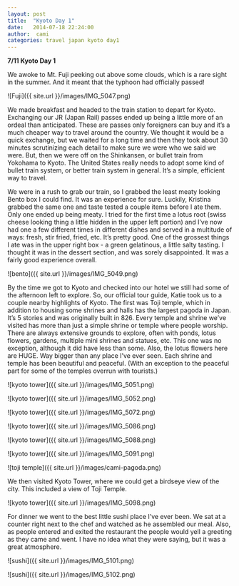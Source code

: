 ```yaml
---
layout: post
title:  "Kyoto Day 1"
date:   2014-07-18 22:24:00
author:  cami
categories: travel japan kyoto day1
---
```

__7/11  Kyoto Day 1__

We awoke to Mt. Fuji peeking out above some clouds, which is a rare sight in the summer. And it meant that the typhoon had officially passed!

![Fuji]({{ site.url }}/images/IMG_5047.png)

We made breakfast and headed to the train station to depart for Kyoto. Exchanging our JR (Japan Rail) passes ended up being a little more of an ordeal than anticipated. These are passes only foreigners can buy and it’s a much cheaper way to travel around the country. We thought it would be a quick exchange, but we waited for a long time and then they took about 30 minutes scrutinizing each detail to make sure we were who we said we were. But, then we were off on the Shinkansen, or bullet train from Yokohama to Kyoto. The United States really needs to adopt some kind of bullet train system, or better train system in general. It’s a simple, efficient way to travel.

We were in a rush to grab our train, so I grabbed the least meaty looking Bento box I could find. It was an experience for sure. Luckily, Kristina grabbed the same one and taste tested a couple items before I ate them. Only one ended up being meaty. I tried for the first time a lotus root (swiss cheese looking thing a little hidden in the upper left portion) and I’ve now had one a few different times in different dishes and served in a multitude of ways: fresh, stir fried, fried, etc. It’s pretty good. One of the grossest things I ate was in the upper right box - a green gelatinous, a little salty tasting. I thought it was in the dessert section, and was sorely disappointed. It was a fairly good experience overall.

![bento]({{ site.url }}/images/IMG_5049.png)

By the time we got to Kyoto and checked into our hotel we still had some of the afternoon left to explore. So, our official tour guide, Katie took us to a couple nearby highlights of Kyoto. The first was Toji temple, which in addition to housing some shrines and halls has the largest pagoda in Japan. It’s 5 stories and was originally built in 826. Every temple and shrine we’ve visited has more than just a simple shrine or temple where people worship. There are always extensive grounds to explore, often with ponds, lotus flowers, gardens, multiple mini shrines and statues, etc. This one was no exception, although it did have less than some. Also, the lotus flowers here are HUGE. Way bigger than any place I’ve ever seen. Each shrine and temple has been beautiful and peaceful. (With an exception to the peaceful part for some of the temples overrun with tourists.)

![kyoto tower]({{ site.url }}/images/IMG_5051.png)

![kyoto tower]({{ site.url }}/images/IMG_5052.png)

![kyoto tower]({{ site.url }}/images/IMG_5072.png)

![kyoto tower]({{ site.url }}/images/IMG_5086.png)

![kyoto tower]({{ site.url }}/images/IMG_5088.png)

![kyoto tower]({{ site.url }}/images/IMG_5091.png)

![toji temple]({{ site.url }}/images/cami-pagoda.png)

We then visited Kyoto Tower, where we could get a birdseye view of the city. This included a view of Toji Temple.

![kyoto tower]({{ site.url }}/images/IMG_5098.png)

For dinner we went to the best little sushi place I’ve ever been. We sat at a counter right next to the chef and watched as he assembled our meal. Also, as people entered and exited the restaurant the people would yell a greeting as they came and went. I have no idea what they were saying, but it was a great atmosphere.

![sushi]({{ site.url }}/images/IMG_5101.png)

![sushi]({{ site.url }}/images/IMG_5102.png)
